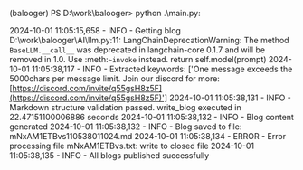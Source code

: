 (balooger) PS D:\work\balooger> python .\main.py:


2024-10-01 11:05:15,658 - INFO - Getting blog
D:\work\balooger\AI\llm.py:11: LangChainDeprecationWarning: The method `BaseLLM.__call__` was deprecated in langchain-core 0.1.7 and will be removed in 1.0. Use :meth:`~invoke` instead.
  return self.model(prompt)
2024-10-01 11:05:38,117 - INFO - Extracted keywords: ['One message exceeds the 5000chars per message limit. Join our discord for more: [https://discord.com/invite/q55gsH8z5F](https://discord.com/invite/q55gsH8z5F)']
2024-10-01 11:05:38,131 - INFO - Markdown structure validation passed.
write_blog executed in 22.47151100006886 seconds
2024-10-01 11:05:38,132 - INFO - Blog content generated
2024-10-01 11:05:38,132 - INFO - Blog saved to file: mNxAM1ETBvs110538011024.md
2024-10-01 11:05:38,134 - ERROR - Error processing file mNxAM1ETBvs.txt: write to closed file
2024-10-01 11:05:38,135 - INFO - All blogs published successfully